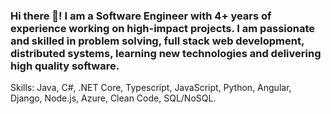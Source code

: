 ### Hi there 👋! I am a Software Engineer with 4+ years of experience working on high-impact projects. I am passionate and skilled in problem solving, full stack web development, distributed systems, learning new technologies and delivering high quality software.

Skills: Java, C#, .NET Core, Typescript, JavaScript, Python, Angular, Django, Node.js, Azure, Clean Code, SQL/NoSQL.
<!--
- 🔭 I’m currently working at the Digital Scholarship Center in University of Cincinnati.
- 🌱 I’m currently learning Django, React and AWS!
**GaganNanu/GaganNanu** is a ✨ _special_ ✨ repository because its `README.md` (this file) appears on your GitHub profile.

Here are some ideas to get you started:



- 👯 I’m looking to collaborate on ...
- 🤔 I’m looking for help with ...
- 💬 Ask me about ...
- 😄 Pronouns: ...
- ⚡ Fun fact: ...
-->
